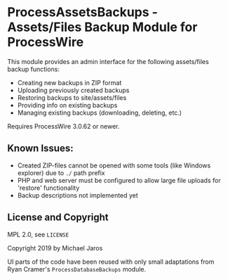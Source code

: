 # ProcessAssetsBackups - Assets/Files Backup Module for ProcessWire

This module provides an admin interface for the following assets/files backup functions:

* Creating new backups in ZIP format
* Uploading previously created backups
* Restoring backups to site/assets/files
* Providing info on existing backups
* Managing existing backups (downloading, deleting, etc.)

Requires ProcessWire 3.0.62 or newer.

## Known Issues:

* Created ZIP-files cannot be opened with some tools (like Windows explorer) due to `./` path prefix
* PHP and web server must be configured to allow large file uploads for 'restore' functionality
* Backup descriptions not implemented yet

## License and Copyright

MPL 2.0, see `LICENSE`

Copyright 2019 by Michael Jaros

UI parts of the code have been reused with only small adaptations from Ryan Cramer's `ProcessDatabaseBackups` module.
